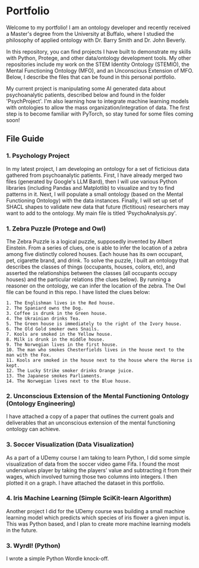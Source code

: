 # Portfolio

Welcome to my portfolio! I am an ontology developer and recently received a Master's degree from the University at Buffalo, where I studied the philosophy of applied ontology with Dr. Barry Smith and Dr. John Beverly.

In this repository, you can find projects I have built to demonstrate my skills with Python, Protege, and other data/ontology development tools. My other repositories include my work on the STEM Identity Ontology (STEMIO), the Mental Functioning Ontology (MFO), and an Unconscious Extension of MFO. Below, I describe the files that can be found in this personal portfolio.

My current project is manipulating some AI generated data about psychoanalytic patients, described below and found in the folder 'PsychProject'. I'm also learning how to integrate machine learning models with ontologies to allow the mass organization/integration of data. The first step is to become familiar with PyTorch, so stay tuned for some files coming soon!

## File Guide

### 1. Psychology Project

In my latest project, I am developing an ontology for a set of ficticious data gathered from psychoanalytic patients. First, I have already merged two files (generated by Google's LLM Bard), then I will use various Python libraries (including Pandas and Matplotlib) to visualize and try to find patterns in it. Next, I will populate a small ontology (based on the Mental Functioning Ontology) with the data instances. Finally, I will set up set of SHACL shapes to validate new data that future (fictitious) researchers may want to add to the ontology. My main file is titled 'PsychoAnalysis.py'.

### 1. Zebra Puzzle (Protege and Owl)

The Zebra Puzzle is a logical puzzle, supposedly invented by Albert Einstein. From a series of clues, one is able to infer the location of a zebra among five distinctly colored houses. Each house has its own occupant, pet, cigarette brand, and drink. To solve the puzzle, I built an ontology that describes the classes of things (occupants, houses, colors, etc), and asserted the relationships between the classes (all occupants occupy houses) and the particular relations (the clues below). By running a reasoner on the ontology, we can infer the location of the zebra. The Owl file can be found in this repo. I have listed the clues below:

```
1. The Englishman lives in the Red house.
2. The Spaniard owns the Dog.
3. Coffee is drunk in the Green house.
4. The Ukrainian drinks Tea.
5. The Green house is immediately to the right of the Ivory house.
6. The Old Gold smoker owns Snails.
7. Kools are smoked in the Yellow house.
8. Milk is drunk in the middle house.
9. The Norwegian lives in the first house.
10. The man who smokes Chesterfields lives in the house next to the man with the Fox.
11. Kools are smoked in the house next to the house where the Horse is kept.
12. The Lucky Strike smoker drinks Orange juice.
13. The Japanese smokes Parliaments.
14. The Norwegian lives next to the Blue house.
```

### 2. Unconscious Extension of the Mental Functioning Ontology (Ontology Engineering)

I have attached a copy of a paper that outlines the current goals and deliverables that an unconscious extension of the mental functioning ontology can achieve.

### 3. Soccer Visualization (Data Visualization)

As a part of a UDemy course I am taking to learn Python, I did some simple visualization of data from the soccer video game Fifa. I found the most undervalues player by taking the players' value and subtracting it from their wages, which involved turning those two columns into integers. I then plotted it on a graph. I have attached the dataset in this portfolio.

### 4. Iris Machine Learning (Simple SciKit-learn Algorithm)

Another project I did for the UDemy course was building a small machine learning model which predicts which species of iris flower a given imput is. This was Python based, and I plan to create more machine learning models in the future.


### 3. Wyrdl! (Python)

I wrote a simple Python Wordle knock-off.
